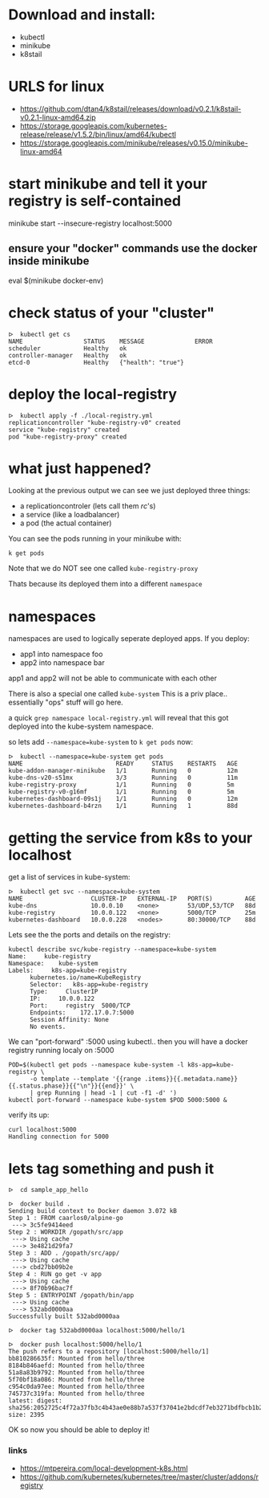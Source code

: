 

# Download and install:
- kubectl
- minikube
- k8stail



# URLS for linux
- https://github.com/dtan4/k8stail/releases/download/v0.2.1/k8stail-v0.2.1-linux-amd64.zip
- https://storage.googleapis.com/kubernetes-release/release/v1.5.2/bin/linux/amd64/kubectl
- https://storage.googleapis.com/minikube/releases/v0.15.0/minikube-linux-amd64


# start minikube and tell it your registry is self-contained
minikube start --insecure-registry localhost:5000

## ensure your "docker" commands use the docker inside minikube

eval $(minikube docker-env)


# check status of your "cluster"

```
ᐅ  kubectl get cs
NAME                 STATUS    MESSAGE              ERROR
scheduler            Healthy   ok
controller-manager   Healthy   ok
etcd-0               Healthy   {"health": "true"}
```

# deploy the local-registry
```
ᐅ  kubectl apply -f ./local-registry.yml
replicationcontroller "kube-registry-v0" created
service "kube-registry" created
pod "kube-registry-proxy" created
```


# what just happened?

Looking at the previous output we can see we just deployed three things:
- a replicationcontroler (lets call them *rc*'s)
- a service (like a loadbalancer)
- a pod (the actual container)


You can see the pods running in your minikube with:

`k get pods`

Note that we do NOT see one called `kube-registry-proxy`

Thats because its deployed them into a different `namespace`

# namespaces

namespaces are used to logically seperate deployed apps.
If you deploy:
 - app1 into namespace foo
 - app2 into namespace bar

app1 and app2 will not be able to communicate with each other

There is also a special one called `kube-system`
This is a priv place.. essentially "ops" stuff will go here.

a quick `grep namespace local-registry.yml` will reveal that this got deployed into the kube-system namespace.


so lets add `--namespace=kube-system` to `k get pods` now:

```
ᐅ  kubectl --namespace=kube-system get pods
NAME                          READY     STATUS    RESTARTS   AGE
kube-addon-manager-minikube   1/1       Running   0          12m
kube-dns-v20-s51mx            3/3       Running   0          11m
kube-registry-proxy           1/1       Running   0          5m
kube-registry-v0-g16mf        1/1       Running   0          5m
kubernetes-dashboard-09s1j    1/1       Running   0          12m
kubernetes-dashboard-b4rzn    1/1       Running   1          88d
```





# getting the service from k8s to your localhost


get a list of services in kube-system:
```
ᐅ  kubectl get svc --namespace=kube-system
NAME                   CLUSTER-IP   EXTERNAL-IP   PORT(S)         AGE
kube-dns               10.0.0.10    <none>        53/UDP,53/TCP   88d
kube-registry          10.0.0.122   <none>        5000/TCP        25m
kubernetes-dashboard   10.0.0.228   <nodes>       80:30000/TCP    88d
```

Lets see the the ports and details on the registry:
```
kubectl describe svc/kube-registry --namespace=kube-system
Name:     kube-registry
Namespace:    kube-system
Labels:     k8s-app=kube-registry
      kubernetes.io/name=KubeRegistry
      Selector:   k8s-app=kube-registry
      Type:     ClusterIP
      IP:     10.0.0.122
      Port:     registry  5000/TCP
      Endpoints:    172.17.0.7:5000
      Session Affinity: None
      No events.
```

We can "port-forward" :5000 using kubectl.. then you will have a docker registry running localy on :5000


```
POD=$(kubectl get pods --namespace kube-system -l k8s-app=kube-registry \
      -o template --template '{{range .items}}{{.metadata.name}} {{.status.phase}}{{"\n"}}{{end}}' \
      | grep Running | head -1 | cut -f1 -d' ')
kubectl port-forward --namespace kube-system $POD 5000:5000 &
```

verify its up:

```
curl localhost:5000
Handling connection for 5000
```

# lets tag something and push it

```
ᐅ  cd sample_app_hello

ᐅ  docker build .
Sending build context to Docker daemon 3.072 kB
Step 1 : FROM caarlos0/alpine-go
 ---> 3c5fe9414eed
Step 2 : WORKDIR /gopath/src/app
 ---> Using cache
 ---> 3e4821d29fa7
Step 3 : ADD . /gopath/src/app/
 ---> Using cache
 ---> cbd27bb09b2e
Step 4 : RUN go get -v app
 ---> Using cache
 ---> 8f70b96bac7f
Step 5 : ENTRYPOINT /gopath/bin/app
 ---> Using cache
 ---> 532abd0000aa
Successfully built 532abd0000aa

ᐅ  docker tag 532abd0000aa localhost:5000/hello/1

ᐅ  docker push localhost:5000/hello/1
The push refers to a repository [localhost:5000/hello/1]
bb810286635f: Mounted from hello/three 
8184b846aefd: Mounted from hello/three 
51a8a83b9792: Mounted from hello/three 
5f70bf18a086: Mounted from hello/three 
c954c0da97ee: Mounted from hello/three 
745737c319fa: Mounted from hello/three 
latest: digest: sha256:2052725c4f72a37fb3c4b43ae0e88b7a537f37041e2bdcdf7eb3271bdfbcb1b2 size: 2395
```

OK so now you should be able to deploy it!



### links
- https://mtpereira.com/local-development-k8s.html
- https://github.com/kubernetes/kubernetes/tree/master/cluster/addons/registry
